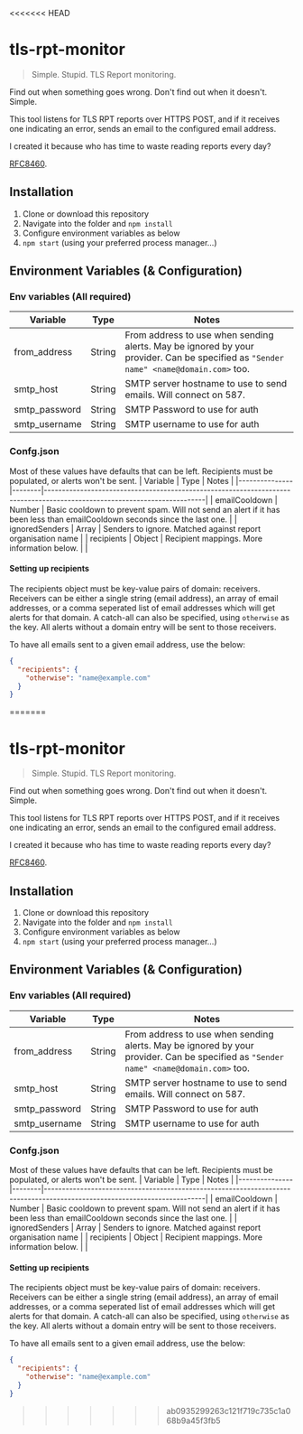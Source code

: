 <<<<<<< HEAD
# tls-rpt-monitor

> Simple. Stupid. TLS Report monitoring.


Find out when something goes wrong. Don't find out when it doesn't.
Simple.

This tool listens for TLS RPT reports over HTTPS POST, and if it receives one indicating an error, sends an email to the configured email address.

I created it because who has time to waste reading reports every day?

[RFC8460](https://datatracker.ietf.org/doc/html/rfc8460).

## Installation
1. Clone or download this repository
2. Navigate into the folder and `npm install`
3. Configure environment variables as below
4. `npm start` (using your preferred process manager...)

## Environment Variables (& Configuration)
### Env variables (All required)
| Variable      | Type   | Notes                                                                                                                                |
|---------------|--------|--------------------------------------------------------------------------------------------------------------------------------------|
| from_address  | String | From address to use when sending alerts. May be ignored by your provider. Can be specified as `"Sender name" <name@domain.com>` too. |
| smtp_host     | String | SMTP server hostname to use to send emails. Will connect on 587.                                                                     |
| smtp_password | String | SMTP Password to use for auth                                                                                                        |
| smtp_username | String | SMTP username to use for auth                                                                                                        |

### Confg.json
Most of these values have defaults that can be left. Recipients must be populated, or alerts won't be sent.
| Variable      | Type   | Notes                                                                                                                    |
|---------------|--------|--------------------------------------------------------------------------------------------------------------------------|
| emailCooldown | Number | Basic cooldown to prevent spam. Will not send an alert if it has been less than emailCooldown seconds since the last one. |
| ignoredSenders         | Array<String> | Senders to ignore. Matched against report organisation name                                                         |
| recipients | Object | Recipient mappings. More information below.                                                                                           | |

#### Setting up recipients
The recipients object must be key-value pairs of domain: receivers.
Receivers can be either a single string (email address), an array of email addresses, or a comma seperated list of email addresses which will get alerts for that domain.
A catch-all can also be specified, using `otherwise` as the key. All alerts without a domain entry will be sent to those receivers.

To have all emails sent to a given email address, use the below:
```json
{
  "recipients": {
    "otherwise": "name@example.com"
  }
}

```
=======
# tls-rpt-monitor

> Simple. Stupid. TLS Report monitoring.


Find out when something goes wrong. Don't find out when it doesn't.
Simple.

This tool listens for TLS RPT reports over HTTPS POST, and if it receives one indicating an error, sends an email to the configured email address.

I created it because who has time to waste reading reports every day?

[RFC8460](https://datatracker.ietf.org/doc/html/rfc8460).

## Installation
1. Clone or download this repository
2. Navigate into the folder and `npm install`
3. Configure environment variables as below
4. `npm start` (using your preferred process manager...)

## Environment Variables (& Configuration)
### Env variables (All required)
| Variable      | Type   | Notes                                                                                                                                |
|---------------|--------|--------------------------------------------------------------------------------------------------------------------------------------|
| from_address  | String | From address to use when sending alerts. May be ignored by your provider. Can be specified as `"Sender name" <name@domain.com>` too. |
| smtp_host     | String | SMTP server hostname to use to send emails. Will connect on 587.                                                                     |
| smtp_password | String | SMTP Password to use for auth                                                                                                        |
| smtp_username | String | SMTP username to use for auth                                                                                                        |

### Confg.json
Most of these values have defaults that can be left. Recipients must be populated, or alerts won't be sent.
| Variable      | Type   | Notes                                                                                                                    |
|---------------|--------|--------------------------------------------------------------------------------------------------------------------------|
| emailCooldown | Number | Basic cooldown to prevent spam. Will not send an alert if it has been less than emailCooldown seconds since the last one. |
| ignoredSenders         | Array<String> | Senders to ignore. Matched against report organisation name                                                         |
| recipients | Object | Recipient mappings. More information below.                                                                                           | |

#### Setting up recipients
The recipients object must be key-value pairs of domain: receivers.
Receivers can be either a single string (email address), an array of email addresses, or a comma seperated list of email addresses which will get alerts for that domain.
A catch-all can also be specified, using `otherwise` as the key. All alerts without a domain entry will be sent to those receivers.

To have all emails sent to a given email address, use the below:
```json
{
  "recipients": {
    "otherwise": "name@example.com"
  }
}

```
>>>>>>> ab0935299263c121f719c735c1a068b9a45f3fb5
